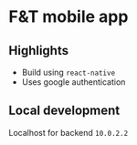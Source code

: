 # F&T mobile app

## Highlights

- Build using `react-native`
- Uses google authentication

## Local development

Localhost for backend `10.0.2.2`
